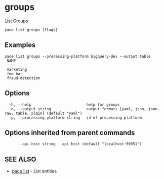 # groups

List Groups

```
pace list groups [flags]
```

## Examples

```
pace list groups --processing-platform bigquery-dev --output table
 NAME

 marketing
 foo-bar
 fraud-detection
```

## Options

```
  -h, --help                         help for groups
  -o, --output string                output formats [yaml, json, json-raw, table, plain] (default "yaml")
  -p, --processing-platform string   id of processing platform
```

## Options inherited from parent commands

```
      --api-host string   api host (default "localhost:50051")
```

## SEE ALSO

* [pace list](./) - List entities
